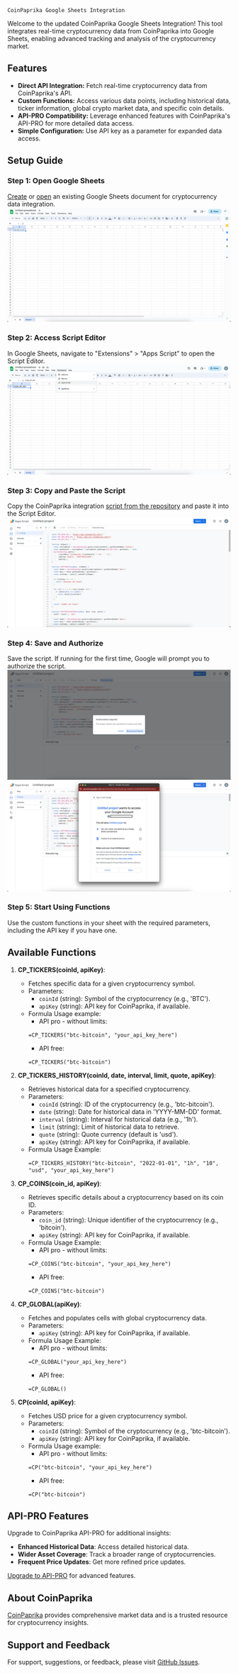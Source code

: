 ```
CoinPaprika Google Sheets Integration
```

Welcome to the updated CoinPaprika Google Sheets Integration! This tool integrates real-time cryptocurrency data from CoinPaprika into Google Sheets, enabling advanced tracking and analysis of the cryptocurrency market.

## Features

- **Direct API Integration:** Fetch real-time cryptocurrency data from CoinPaprika's API.
- **Custom Functions:** Access various data points, including historical data, ticker information, global crypto market data, and specific coin details.
- **API-PRO Compatibility:** Leverage enhanced features with CoinPaprika's API-PRO for more detailed data access.
- **Simple Configuration:** Use API key as a parameter for expanded data access.

## Setup Guide

### Step 1: Open Google Sheets

[Create](https://sheet.new/) or [open](https://drive.google.com/) an existing Google Sheets document for cryptocurrency data integration.
![Step 1](screenshots/step1.png)

### Step 2: Access Script Editor

In Google Sheets, navigate to "Extensions" > "Apps Script" to open the Script Editor.
![Step 2](screenshots/step2.png)

### Step 3: Copy and Paste the Script
Copy the CoinPaprika integration [script from the repository](https://raw.githubusercontent.com/coinpaprika/coinpaprika-google-sheet/main/script.gs) and paste it into the Script Editor.
![Step 3](screenshots/step3.png)

### Step 4: Save and Authorize

Save the script. If running for the first time, Google will prompt you to authorize the script.
![Step 4-1](screenshots/step4-1.png)
![Step 4-2](screenshots/step4-2.png)

### Step 5: Start Using Functions

Use the custom functions in your sheet with the required parameters, including the API key if you have one.

## Available Functions

1. **CP_TICKERS(coinId, apiKey)**:
   - Fetches specific data for a given cryptocurrency symbol.
   - Parameters:
      - `coinId` (string): Symbol of the cryptocurrency (e.g., 'BTC').
      - `apiKey` (string): API key for CoinPaprika, if available.
   - Formula Usage example: 
      - API pro - without limits:
     ```excel
     =CP_TICKERS("btc-bitcoin", "your_api_key_here")
     ```
      - API free:
     ```excel
     =CP_TICKERS("btc-bitcoin")
     ```

2. **CP_TICKERS_HISTORY(coinId, date, interval, limit, quote, apiKey)**:
   - Retrieves historical data for a specified cryptocurrency.
   - Parameters:
      - `coinId` (string): ID of the cryptocurrency (e.g., 'btc-bitcoin').
      - `date` (string): Date for historical data in 'YYYY-MM-DD' format.
      - `interval` (string): Interval for historical data (e.g., '1h').
      - `limit` (string): Limit of historical data to retrieve.
      - `quote` (string): Quote currency (default is 'usd').
      - `apiKey` (string): API key for CoinPaprika, if available.
   - Formula Usage Example:
     ```excel
     =CP_TICKERS_HISTORY("btc-bitcoin", "2022-01-01", "1h", "10", "usd", "your_api_key_here")
     ```

3. **CP_COINS(coin_id, apiKey)**:
   - Retrieves specific details about a cryptocurrency based on its coin ID.
   - Parameters:
      - `coin_id` (string): Unique identifier of the cryptocurrency (e.g., 'bitcoin').
      - `apiKey` (string): API key for CoinPaprika, if available.
   - Formula Usage Example:
      - API pro - without limits:
     ```excel
     =CP_COINS("btc-bitcoin", "your_api_key_here")
     ```
     - API free:
     ```excel
     =CP_COINS("btc-bitcoin")
     ```

4. **CP_GLOBAL(apiKey)**:
   - Fetches and populates cells with global cryptocurrency data.
   - Parameters:
      - `apiKey` (string): API key for CoinPaprika, if available.
   - Formula Usage Example:
      - API pro - without limits:
     ```excel
     =CP_GLOBAL("your_api_key_here")
     ```
     - API free:
     ```excel
     =CP_GLOBAL()
     ```

5. **CP(coinId, apiKey)**:
    - Fetches USD price for a given cryptocurrency symbol.
    - Parameters:
        - `coinId` (string): Symbol of the cryptocurrency (e.g., 'btc-bitcoin').
        - `apiKey` (string): API key for CoinPaprika, if available.
    - Formula Usage example:
        - API pro - without limits:
      ```excel
      =CP("btc-bitcoin", "your_api_key_here")
      ```
        - API free:
      ```excel
      =CP("btc-bitcoin")
      ```

## API-PRO Features

Upgrade to CoinPaprika API-PRO for additional insights:
- **Enhanced Historical Data**: Access detailed historical data.
- **Wider Asset Coverage**: Track a broader range of cryptocurrencies.
- **Frequent Price Updates**: Get more refined price updates.

[Upgrade to API-PRO](https://coinpaprika.com/api) for advanced features.

## About CoinPaprika

[CoinPaprika](https://coinpaprika.com) provides comprehensive market data and is a trusted resource for cryptocurrency insights.

## Support and Feedback

For support, suggestions, or feedback, please visit [GitHub Issues](https://github.com/your-repo-link).
